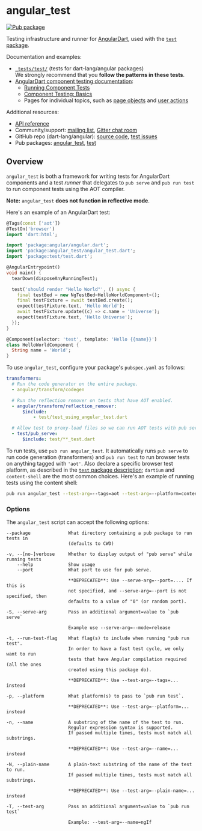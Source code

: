 # angular_test

[![Pub package](https://img.shields.io/pub/v/angular_test.svg)][pub_angular_test]

Testing infrastructure and runner for [AngularDart][webdev_angular],
used with the [`test` package][pub_test].

Documentation and examples:

* [`_tests/test/`][test_folder] (tests for dart-lang/angular packages)
  <br>
  We strongly recommend that you **follow the patterns in these tests**.
* [AngularDart component testing documentation][webdev_testing]:
  * [Running Component Tests](https://webdev.dartlang.org/angular/guide/testing/component/running-tests)
  * [Component Testing: Basics](https://webdev.dartlang.org/angular/guide/testing/component/basics)
  * Pages for individual topics, such as
    [page objects](https://webdev.dartlang.org/angular/guide/testing/component/page-objects)
    and
    [user actions](https://webdev.dartlang.org/angular/guide/testing/component/simulating-user-action)

[pub_angular_test]: https://pub.dartlang.org/packages/angular_test
[pub_test]: https://pub.dartlang.org/packages/test
[test_folder]: https://github.com/dart-lang/angular/tree/master/_tests/test
[webdev_angular]: https://webdev.dartlang.org/angular
[webdev_testing]: https://webdev.dartlang.org/angular/guide/testing/component

Additional resources:

* [API reference][dartdoc]
* Community/support:
  [mailing list][],
  [Gitter chat room][]
* GitHub repo (dart-lang/angular):
  [source code](https://github.com/dart-lang/angular),
  [test issues][]
* Pub packages: [angular_test][pub_angular_test], [test][pub_test]

[dartdoc]: https://www.dartdocs.org/documentation/angular_test/latest
[Gitter chat room]: https://gitter.im/dart-lang/angular
[mailing list]: https://groups.google.com/a/dartlang.org/forum/#!forum/web
[test issues]: https://github.com/dart-lang/angular/issues?q=is%3Aopen+is%3Aissue+label%3A%22package%3A+angular_test%22
[source code]: https://github.com/dart-lang/angular


## Overview

`angular_test` is both a framework for writing tests for AngularDart components
and a test _runner_ that delegates to `pub serve` and `pub run test` to run
component tests using the AOT compiler.

**Note:** `angular_test` **does not function in reflective mode**.

Here's an example of an AngularDart test:

```dart
@Tags(const ['aot'])
@TestOn('browser')
import 'dart:html';

import 'package:angular/angular.dart';
import 'package:angular_test/angular_test.dart';
import 'package:test/test.dart';

@AngularEntrypoint()
void main() {
  tearDown(disposeAnyRunningTest);

  test('should render "Hello World"', () async {
    final testBed = new NgTestBed<HelloWorldComponent>();
    final testFixture = await testBed.create();
    expect(testFixture.text, 'Hello World');
    await testFixture.update((c) => c.name = 'Universe');
    expect(testFixture.text, 'Hello Universe');
  });
}

@Component(selector: 'test', template: 'Hello {{name}}')
class HelloWorldComponent {
  String name = 'World';
}
```

To use `angular_test`, configure your package's `pubspec.yaml` as follows:

```yaml
transformers:
  # Run the code generator on the entire package.
  - angular/transform/codegen

  # Run the reflection remover on tests that have AOT enabled.
  - angular/transform/reflection_remover:
      $include:
          - test/test_using_angular_test.dart

  # Allow test to proxy-load files so we can run AOT tests with pub serve.
  - test/pub_serve:
      $include: test/**_test.dart

```

To run tests, use `pub run angular_test`. It automatically runs `pub serve` to
run code generation (transformers) and `pub run test` to run browser tests on
anything tagged with `'aot'`. Also declare a specific browser test platform,
as described in the [`test` package description][pub_test];
`dartium` and `content-shell` are the most common choices. Here's an example
of running tests using the content shell:

```sh
pub run angular_test --test-arg=--tags=aot --test-arg=--platform=content-shell
```

### Options

The `angular_test` script can accept the following options:

```
--package              What directory containing a pub package to run tests in
                       (defaults to CWD)

-v, --[no-]verbose     Whether to display output of "pub serve" while running tests
    --help             Show usage
    --port             What port to use for pub serve.

                       **DEPRECATED**: Use --serve-arg=--port=.... If this is
                       not specified, and --serve-arg=--port is not specified, then
                       defaults to a value of "0" (or random port).

-S, --serve-arg        Pass an additional argument=value to `pub serve`

                       Example use --serve-arg=--mode=release

-t, --run-test-flag    What flag(s) to include when running "pub run test".
                       In order to have a fast test cycle, we only want to run
                       tests that have Angular compilation required (all the ones
                       created using this package do).

                       **DEPRECATED**: Use --test-arg=--tags=... instead

-p, --platform         What platform(s) to pass to `pub run test`.

                       **DEPRECATED**: Use --test-arg=--platform=... instead

-n, --name             A substring of the name of the test to run.
                       Regular expression syntax is supported.
                       If passed multiple times, tests must match all substrings.

                       **DEPRECATED**: Use --test-arg=--name=... instead

-N, --plain-name       A plain-text substring of the name of the test to run.
                       If passed multiple times, tests must match all substrings.

                       **DEPRECATED**: Use --test-arg=--plain-name=... instead

-T, --test-arg         Pass an additional argument=value to `pub run test`

                       Example: --test-arg=--name=ngIf
```
